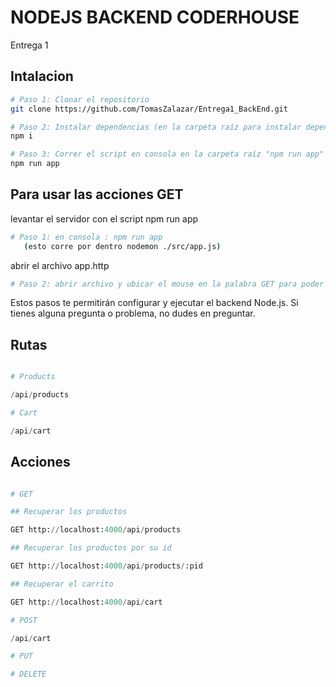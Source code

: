 # NODEJS BACKEND CODERHOUSE
Entrega 1 

## Intalacion 

```bash
# Paso 1: Clonar el repositorio
git clone https://github.com/TomasZalazar/Entrega1_BackEnd.git

# Paso 2: Instalar dependencias (en la carpeta raíz para instalar dependencias)
npm i

# Paso 3: Correr el script en consola en la carpeta raíz "npm run app" para conectar con el servidor de Express
npm run app
````
## Para usar las acciones GET 
levantar el servidor con el script
npm run app
````bash 
# Paso 1: en consola : npm run app 
   (esto corre por dentro nodemon ./src/app.js)
`````
abrir el archivo app.http
````bash 
# Paso 2: abrir archivo y ubicar el mouse en la palabra GET para poder clickearlo y hacer el request 
`````





Estos pasos te permitirán configurar y ejecutar el backend Node.js. Si tienes alguna pregunta o problema, no dudes en preguntar.

## Rutas

```python 

# Products

/api/products

# Cart

/api/cart


````

## Acciones
```python 

# GET

## Recuperar los productos

GET http://localhost:4000/api/products

## Recuperar los productos por su id 

GET http://localhost:4000/api/products/:pid

## Recuperar el carrito

GET http://localhost:4000/api/cart

# POST

/api/cart

# PUT

# DELETE

````